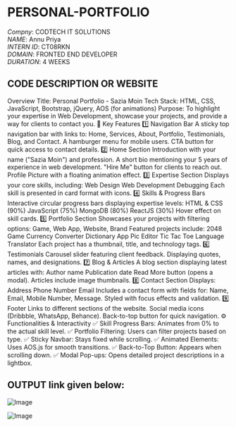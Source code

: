 # PERSONAL-PORTFOLIO
*Compny*: CODTECH IT SOLUTIONS    
*NAME*: Annu Priya      
*INTERN ID*: CT08RKN       
*DOMAIN*: FRONTED END DEVELOPER       
*DURATION*: 4 WEEKS      
## CODE DESCRIPTION OR WEBSITE 

Overview
Title: Personal Portfolio - Sazia Moin
Tech Stack: HTML, CSS, JavaScript, Bootstrap, jQuery, AOS (for animations)
Purpose: To highlight your expertise in Web Development, showcase your projects, and provide a way for clients to contact you.
📌 Key Features
1️⃣ Navigation Bar
A sticky top navigation bar with links to:
Home, Services, About, Portfolio, Testimonials, Blog, and Contact.
A hamburger menu for mobile users.
CTA button for quick access to contact details.
2️⃣ Home Section
Introduction with your name ("Sazia Moin") and profession.
A short bio mentioning your 5 years of experience in web development.
"Hire Me" button for clients to reach out.
Profile Picture with a floating animation effect.
3️⃣ Expertise Section
Displays your core skills, including:
Web Design
Web Development
Debugging
Each skill is presented in card format with icons.
4️⃣ Skills & Progress Bars
Interactive circular progress bars displaying expertise levels:
HTML & CSS (90%)
JavaScript (75%)
MongoDB (80%)
ReactJS (30%)
Hover effect on skill cards.
5️⃣ Portfolio Section
Showcases your projects with filtering options:
Game, Web App, Website, Brand
Featured projects include:
2048 Game
Currency Converter
Dictionary App
Pic Editor
Tic Tac Toe
Language Translator
Each project has a thumbnail, title, and technology tags.
6️⃣ Testimonials
Carousel slider featuring client feedback.
Displaying quotes, names, and designations.
7️⃣ Blog & Articles
A blog section displaying latest articles with:
Author name
Publication date
Read More button (opens a modal).
Articles include image thumbnails.
8️⃣ Contact Section
Displays:
Address
Phone Number
Email
Includes a contact form with fields for:
Name, Email, Mobile Number, Message.
Styled with focus effects and validation.
9️⃣ Footer
Links to different sections of the website.
Social media icons (Dribbble, WhatsApp, Behance).
Back-to-top button for quick navigation.
⚙ Functionalities & Interactivity
✅ Skill Progress Bars: Animates from 0% to the actual skill level.
✅ Portfolio Filtering: Users can filter projects based on type.
✅ Sticky Navbar: Stays fixed while scrolling.
✅ Animated Elements: Uses AOS.js for smooth transitions.
✅ Back-to-Top Button: Appears when scrolling down.
✅ Modal Pop-ups: Opens detailed project descriptions in a lightbox.
## OUTPUT link given below:

![Image](https://github.com/user-attachments/assets/ff262613-a6da-4070-a163-6a980b4f5b6e)

![Image](https://github.com/user-attachments/assets/b38c64c3-6d4f-45c0-844a-2ba96ccb6cf5)
